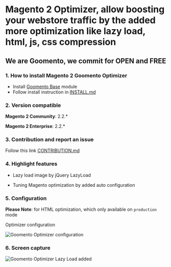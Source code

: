 # Magento 2 **Optimizer**, allow boosting your webstore traffic by the added more optimization like lazy load, html, js, css compression
  
## We are Goomento, we commit for OPEN and FREE 

### 1. How to install Magento 2 Goomento Optimizer

- Install [Goomento Base](https://github.com/Goomento/Base) module
- Follow install instruction in [INSTALL.md](https://github.com/Goomento/Optimizer/blob/master/INSTALL.md)

### 2. Version compatible

**Magento 2 Community**: 2.2.*

**Magento 2 Enterprise**: 2.2.*

### 3. Contribution and report an issue

Follow this link [CONTRIBUTION.md](https://github.com/Goomento/Base/blob/master/CONTRIBUTION.md)

### 4. Highlight features

- Lazy load image by jQuery LazyLoad

- Tuning Magento optimization by added auto configuration

### 5. Configuration

**Please Note**: for HTML optimization, which only available on `production` mode 

Optimizer configuration

![Goomento Optimizer configuration](https://i.imgur.com/omGzdni.png)

### 6. Screen capture

![Goomento Optimizer Lazy Load added](https://i.imgur.com/ENZC6lD.png)
